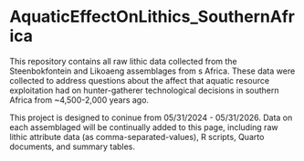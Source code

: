 # AquaticEffectOnLithics_SouthernAfrica
This repository contains all raw lithic data collected from the Steenbokfontein and Likoaeng assemblages from s Africa. These data were collected to address questions about the affect that aquatic resource exploitation had on hunter-gatherer technological decisions in southern Africa from ~4,500-2,000 years ago.

This project is designed to coninue from 05/31/2024 - 05/31/2026. Data on each assemblaged will be continually added to this page, including raw lithic attribute data (as comma-separated-values), R scripts, Quarto documents, and summary tables.
